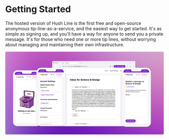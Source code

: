 # Getting Started

The hosted version of Hush Line is the first free and open-source anonymous tip-line-as-a-service, and the easiest way to get started. It's as simple as signing up, and you'll have a way for anyone to send you a private message. It's for those who need one or more tip lines, without worrying about managing and maintaining their own infrastructure. 

<img src="../img/hosted-hushline.png">

